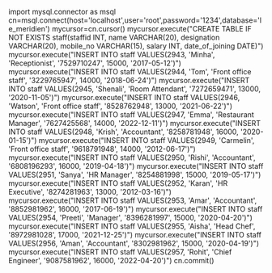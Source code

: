 import mysql.connector as msql
cn=msql.connect(host='localhost',user='root',password='1234',database='le_meridien')
mycursor=cn.cursor()
mycursor.execute("CREATE TABLE IF NOT EXISTS staff(staffid INT, name VARCHAR(20), designation VARCHAR(20), mobile_no VARCHAR(15), salary INT, date_of_joining DATE)")
mycursor.execute("INSERT INTO staff VALUES(2943, 'Minha', 'Receptionist', '7529710247', 15000, '2017-05-12')")
mycursor.execute("INSERT INTO staff VALUES(2944, 'Tom', 'Front office staff', '3229765947', 14000, '2018-06-24')")
mycursor.execute("INSERT INTO staff VALUES(2945, 'Shenali', 'Room Attendant', '7272659471', 13000, '2020-11-05')")
mycursor.execute("INSERT INTO staff VALUES(2946, 'Watson', 'Front office staff', '8528762948', 13000, '2021-06-22')")
mycursor.execute("INSERT INTO staff VALUES(2947, 'Emma', 'Restaurant Manager', '7627425568', 14000, '2022-12-11')")
mycursor.execute("INSERT INTO staff VALUES(2948, 'Krish', 'Accountant', '8258781948', 16000, '2020-01-15')")
mycursor.execute("INSERT INTO staff VALUES(2949, 'Carmelin', 'Front office staff', '9618791948', 14000, '2012-06-17')")
mycursor.execute("INSERT INTO staff VALUES(2950, 'Rishi', 'Accountant', '6808196293', 16000, '2019-04-18')")
mycursor.execute("INSERT INTO staff VALUES(2951, 'Sanya', 'HR Manager', '8254881998', 15000, '2019-05-17')")
mycursor.execute("INSERT INTO staff VALUES(2952, 'Karan', 'HR Executive', '8274281963', 13000, '2012-03-16')")
mycursor.execute("INSERT INTO staff VALUES(2953, 'Amar', 'Accountant', '8852981962', 16000, '2017-06-19')")
mycursor.execute("INSERT INTO staff VALUES(2954, 'Preeti', 'Manager', '8396281997', 15000, '2020-04-20')")
mycursor.execute("INSERT INTO staff VALUES(2955, 'Aisha', 'Head Chef', '8972981028', 17000, '2021-12-25')")
mycursor.execute("INSERT INTO staff VALUES(2956, 'Aman', 'Accountant', '8302981962', 15000, '2020-04-19')")
mycursor.execute("INSERT INTO staff VALUES(2957, 'Rohit', 'Chief Engineer', '9087581962', 16000, '2022-04-20')")
cn.commit()
